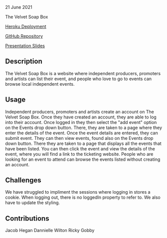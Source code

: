 21 June 2021

The Velvet Soap Box

[Heroku Deployment](https://event-woo-serotonin-seekers.herokuapp.com/)

[GitHub Repository](https://github.com/Serotonin-Seekers/Evento2)

[Presentation Slides](https://docs.google.com/presentation/d/1qzrrYmGCNNRJHp-rD_4mxemecABFWR4aL8QNxkXco0w/edit?usp=sharing)

## Description ##


The Velvet Soap Box is a website where independent producers, promoters and artists can list their event, and people who love to go to events can browse local independent events. 


## Usage ##


Independent producers, promoters and artists create an account on The Velvet Soap Box. Once they have created an account, they are able to log into their account. Once logged in they then select the "add event" option on the Events drop down button. There, they are taken to a page where they enter the details of the event. Once the event details are entered, they can submit event. They can then view events, found also on the Events drop down button. There they are taken to a page that displays all the events that have been listed. You can then click the event and view the details of the event, where you will find a link to the ticketing website. 
People who are looking for an event to attend can browse the events listed without creating an account. 


## Challenges ##


We have struggled to impliment the sessions where logging in stores a cookie. When logging out, there is no loggedIn property to refer to. We also have to update the styling. 


## Contributions ##


Jacob Hegan
Dannielle Wilton
Ricky Gobby